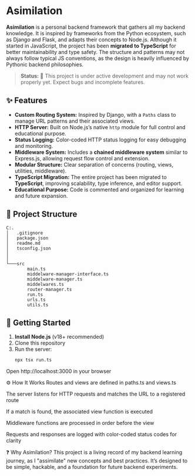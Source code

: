 # Asimilation

**Asimilation** is a personal backend framework that gathers all my backend knowledge. It is inspired by frameworks from the Python ecosystem, such as Django and Flask, and adapts their concepts to Node.js. Although it started in JavaScript, the project has been **migrated to TypeScript** for better maintainability and type safety. The structure and patterns may not always follow typical JS conventions, as the design is heavily influenced by Pythonic backend philosophies.

> **Status:** 🚧 This project is under active development and may not work properly yet. Expect bugs and incomplete features.

## ✨ Features

- **Custom Routing System:** Inspired by Django, with a `Paths` class to manage URL patterns and their associated views.
- **HTTP Server:** Built on Node.js’s native `http` module for full control and educational purpose.
- **Status Logging:** Color-coded HTTP status logging for easy debugging and monitoring.
- **Middleware System:** Includes a **chained middleware system** similar to Express.js, allowing request flow control and extension.
- **Modular Structure:** Clear separation of concerns (routing, views, utilities, middleware).
- **TypeScript Migration:** The entire project has been migrated to **TypeScript**, improving scalability, type inference, and editor support.
- **Educational Purpose:** Code is commented and organized for learning and future expansion.

## 📁 Project Structure
```
C:.
│   .gitignore
│   package.json
│   readme.md
│   tsconfig.json
│
│
└───src
        main.ts
        middelware-manager-interface.ts
        middelware-manager.ts
        middelwares.ts
        router-manager.ts
        run.ts
        urls.ts
        utils.ts
```
## 🚀 Getting Started
1. **Install Node.js** (v18+ recommended)
2. Clone this repository
3. Run the server:
   ```bash
   npx tsx run.ts
   ```
Open http://localhost:3000 in your browser

⚙️ How It Works
Routes and views are defined in paths.ts and views.ts

The server listens for HTTP requests and matches the URL to a registered route

If a match is found, the associated view function is executed

Middleware functions are processed in order before the view

Requests and responses are logged with color-coded status codes for clarity

❓ Why Asimilation?
This project is a living record of my backend learning journey, as I "assimilate" new concepts and best practices. It’s designed to be simple, hackable, and a foundation for future backend experiments.